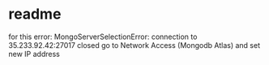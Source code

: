 # readme
  for this error: MongoServerSelectionError: connection <monitor> to 35.233.92.42:27017 closed
  go to Network Access (Mongodb Atlas) and set new IP address
